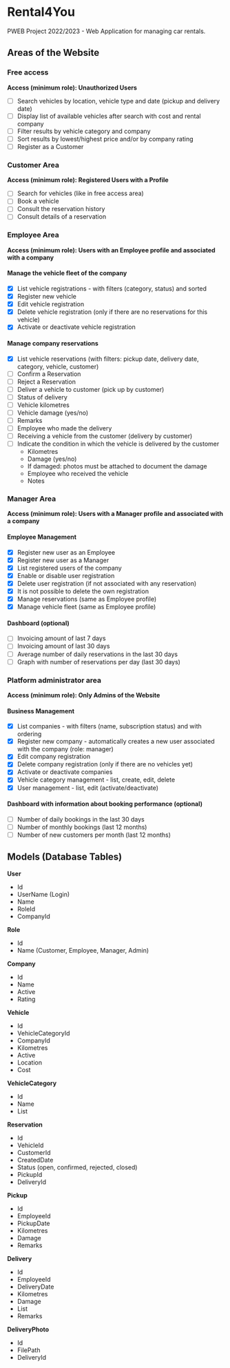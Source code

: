 # Rental4You

PWEB Project 2022/2023 - Web Application for managing car rentals.

## Areas of the Website

### Free access

**Access (minimum role): Unauthorized Users**

- [ ] Search vehicles by location, vehicle type and date (pickup and delivery date)
- [ ] Display list of available vehicles after search with cost and rental company
- [ ] Filter results by vehicle category and company
- [ ] Sort results by lowest/highest price and/or by company rating
- [ ] Register as a Customer

### Customer Area

**Access (minimum role): Registered Users with a Profile**

- [ ] Search for vehicles (like in free access area)
- [ ] Book a vehicle
- [ ] Consult the reservation history
- [ ] Consult details of a reservation

### Employee Area

**Access (minimum role): Users with an Employee profile and associated with a company**

#### Manage the vehicle fleet of the company

- [x] List vehicle registrations - with filters (category, status) and sorted
- [x] Register new vehicle
- [x] Edit vehicle registration
- [x] Delete vehicle registration (only if there are no reservations for this vehicle)
- [x] Activate or deactivate vehicle registration

#### Manage company reservations

- [x] List vehicle reservations (with filters: pickup date, delivery date, category, vehicle, customer)
- [ ] Confirm a Reservation
- [ ] Reject a Reservation
- [ ] Deliver a vehicle to customer (pick up by customer)
- [ ] Status of delivery
- [ ] Vehicle kilometres
- [ ] Vehicle damage (yes/no)
- [ ] Remarks
- [ ] Employee who made the delivery
- [ ] Receiving a vehicle from the customer (delivery by customer)
- [ ] Indicate the condition in which the vehicle is delivered by the customer
  - Kilometres
  - Damage (yes/no)
  - If damaged: photos must be attached to document the damage
  - Employee who received the vehicle
  - Notes

### Manager Area

**Access (minimum role): Users with a Manager profile and associated with a company**

#### Employee Management

- [x] Register new user as an Employee
- [x] Register new user as a Manager
- [x] List registered users of the company
- [x] Enable or disable user registration
- [x] Delete user registration (if not associated with any reservation)
- [x] It is not possible to delete the own registration
- [x] Manage reservations (same as Employee profile)
- [x] Manage vehicle fleet (same as Employee profile)

#### Dashboard (optional)

- [ ] Invoicing amount of last 7 days
- [ ] Invoicing amount of last 30 days
- [ ] Average number of daily reservations in the last 30 days
- [ ] Graph with number of reservations per day (last 30 days)

### Platform administrator area

**Access (minimum role): Only Admins of the Website**

#### Business Management

- [x] List companies - with filters (name, subscription status) and with ordering
- [x] Register new company - automatically creates a new user associated with the company (role: manager)
- [x] Edit company registration
- [x] Delete company registration (only if there are no vehicles yet)
- [x] Activate or deactivate companies
- [x] Vehicle category management - list, create, edit, delete
- [x] User management - list, edit (activate/deactivate)

#### Dashboard with information about booking performance (optional)

- [ ] Number of daily bookings in the last 30 days
- [ ] Number of monthly bookings (last 12 months)
- [ ] Number of new customers per month (last 12 months)

## Models (Database Tables)

**User**

- Id
- UserName (Login)
- Name
- RoleId
- CompanyId

**Role**

- Id
- Name (Customer, Employee, Manager, Admin)

**Company**

- Id
- Name
- Active
- Rating

**Vehicle**

- Id
- VehicleCategoryId
- CompanyId
- Kilometres
- Active
- Location
- Cost

**VehicleCategory**

- Id
- Name
- List<Vehicle>

**Reservation**

- Id
- VehicleId
- CustomerId
- CreatedDate
- Status (open, confirmed, rejected, closed)
- PickupId
- DeliveryId

**Pickup**

- Id
- EmployeeId
- PickupDate
- Kilometres
- Damage
- Remarks

**Delivery**

- Id
- EmployeeId
- DeliveryDate
- Kilometres
- Damage
- List<Photo>
- Remarks

**DeliveryPhoto**

- Id
- FilePath
- DeliveryId
